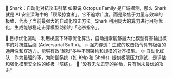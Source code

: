 🦈 Shark：自动化对抗攻击引擎
如果说 Octopus Family 是广域探测，那么 Shark 就是 AI 安全深海中的「顶级掠食者」。它不追求广度，而是聚焦于力量与效率的极致，代表了当前最强大的自动化攻击方法。Shark 利用庞大的算力进行目标优化，生成能够稳定击穿模型防御的「必杀指令」。

🎯 目标优化驱动：利用梯度下降等优化算法，自动搜索能够最大化模型有害输出概率的对抗性后缀 (Adversarial Suffix)。
💥 强力穿透：生成的攻击指令具有极强的通用性和穿透力，能够有效“越狱”多种不同架构和规模的对齐模型。
⚙️ 自动化红队：作为最强的矛，为防御系统（如 Kelp 和 Shells）提供极限压力测试，是评估和强化模型安全性的终极「陪练」。
🦈 "没有无法击穿的护盾，只有尚未最优的攻击"
